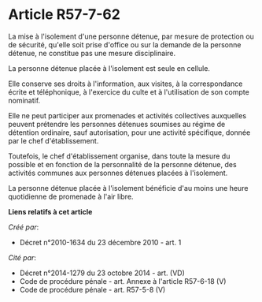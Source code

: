 # Article R57-7-62

La mise à l'isolement d'une personne détenue, par mesure de protection ou de sécurité, qu'elle soit prise d'office ou sur la
demande de la personne détenue, ne constitue pas une mesure disciplinaire. 

La personne détenue placée à l'isolement est seule en cellule. 

Elle conserve ses droits à l'information, aux visites, à la correspondance écrite et téléphonique, à l'exercice du culte et à
l'utilisation de son compte nominatif. 

Elle ne peut participer aux promenades et activités collectives auxquelles peuvent prétendre les personnes détenues soumises
au régime de détention ordinaire, sauf autorisation, pour une activité spécifique, donnée par le chef d'établissement. 

Toutefois, le chef d'établissement organise, dans toute la mesure du possible et en fonction de la personnalité de la
personne détenue, des activités communes aux personnes détenues placées à l'isolement. 

La personne détenue placée à l'isolement bénéficie d'au moins une heure quotidienne de promenade à l'air libre.

**Liens relatifs à cet article**

_Créé par_:

  - Décret n°2010-1634 du 23 décembre 2010 - art. 1

_Cité par_:

  - Décret n°2014-1279 du 23 octobre 2014 - art. (VD)
  - Code de procédure pénale - art. Annexe à l'article R57-6-18 (V)
  - Code de procédure pénale - art. R57-5-8 (V)
